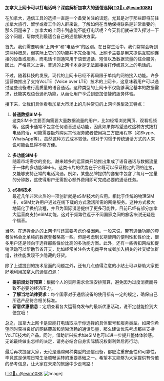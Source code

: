 **加拿大上网卡可以打电话吗？深度解析加拿大的通信选择[[TG💪+ @esim1088](https://t.me/s/esim1088)]**

在加拿大，通信工具的选择一直是一个备受关注的话题。尤其是对于那些即将前往加拿大旅行、留学或者工作的人群来说，了解如何在当地保持联系是非常重要的。那么问题来了：加拿大的上网卡到底能不能打电话呢？今天我们就来深入探讨一下这个问题，帮你找到最适合自己的通信解决方案。

首先，我们需要明确“上网卡”和“电话卡”的区别。在日常生活中，我们常常会听到这两种概念，但实际上它们的功能并不完全相同。上网卡主要是用来提供互联网连接的设备或服务，而电话卡则通常用于语音通话、短信以及数据流量的综合服务。因此，严格意义上讲，普通的上网卡本身是无法直接拨打传统意义上的电话的。

不过，随着科技的发展，现代的上网卡已经不再局限于单纯的网络接入功能。许多运营商推出了支持VoLTE（Voice over LTE）技术的上网卡，这意味着用户可以通过这些设备进行高质量的语音通话。这种类型的上网卡不仅能够满足基本的数据需求，还能实现语音通讯功能，从而让用户享受到更加便捷的服务体验。

接下来，让我们具体看看加拿大市场上的几种常见的上网卡类型及其特点：

1. **普通数据SIM卡**  
   这类SIM卡主要面向需要大量数据流量的用户，比如经常浏览网页、观看视频等。这类卡通常不包含任何语音通话功能，因此如果你希望通过这种方式拨打电话的话，可能需要额外购买其他服务或者使用第三方应用程序（如Skype、WhatsApp等）。虽然这种方式成本较低，但对于习惯于传统通话方式的人来说可能会显得不够方便。

2. **多功能SIM卡**  
   随着市场需求的变化，越来越多的运营商开始推出集成了语音通话与数据流量于一体的多功能SIM卡。这类卡片的优势在于它既可以保证稳定的网络连接，又能够支持正常的电话沟通。例如，某些品牌提供的套餐中包含了每月一定量的分钟数，这使得用户无需担心额外费用即可完成必要的通话任务。

3. **eSIM技术**  
   最近几年非常火热的一项创新就是eSIM技术的应用。相比于传统的物理SIM卡，eSIM允许用户通过在线下载的方式激活所需的网络服务。这种方式极大地简化了换机流程，并且为国际漫游提供了更多可能性。目前已经有部分加拿大运营商支持eSIM功能，这对于频繁往返于不同国家之间的旅客来说无疑是个福音。

当然，在选择合适的上网卡时还需要考虑价格因素。一般来说，带有通话功能的套餐价格会比单纯的数据套餐略高一些。但是考虑到长期使用的便利性和性价比，很多用户还是倾向于选择那些性价比高的多功能方案。此外，还有一些折扣网站和促销活动可以帮助节省开支，比如经常关注各大电商平台或者加入相关的社交媒体群组，往往能发现不少隐藏的好货。

除了上述提到的技术层面的问题之外，还有几点值得注意的小贴士可以帮助大家更好地利用加拿大的通信资源：

- **提前规划好预算**：根据个人的实际需求合理安排预算，避免因为过度消费而导致不必要的经济压力。
- **了解当地法律要求**：每个国家对于通信设备的使用都有一定的规定，确保自己所选产品符合相关标准。
- **留意优惠信息**：定期查看各大运营商发布的最新优惠活动，说不定就能捡到大便宜哦！

总之，加拿大上网卡是否能打电话取决于你选择的具体型号和服务类型。如果你希望同时获得良好的网络覆盖和清晰流畅的通话质量，那么建议优先考虑那些支持VoLTE技术的产品。同时，借助新兴技术如eSIM也可以进一步提升整体体验感。无论最终做出怎样的决定，请务必结合自身实际情况权衡利弊后再行动。

最后再次提醒大家，无论是选购何种类型的通信设备，都应注重安全性和可靠性，毕竟这是保障日常生活顺畅运转的重要基础之一。希望本文能够为大家提供有价值的参考信息，让大家在未来的旅途中少走弯路！

[[TG💪+ @esim1088](https://t.me/s/esim1088) ![Image](https://i.postimg.cc/4NQfJmqS/Snipaste-2025-05-13-00-14-12.png)]